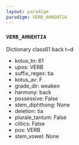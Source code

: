```yaml
---
layout: paradigm
paradigm: VERB_AHNEHTIA
---
```

### ` VERB_AHNEHTIA `

Dictionary class61 back t~d
* kotus_tn: 61
* upos: VERB
* suffix_regex: tia
* kotus_av: F
* grade_dir: weaken
* harmony: back
* possessive: False
* stem_diphthong: None
* deletion: tia
* plurale_tantum: False
* clitics: False
* pos: VERB
* stem_vowel: None

